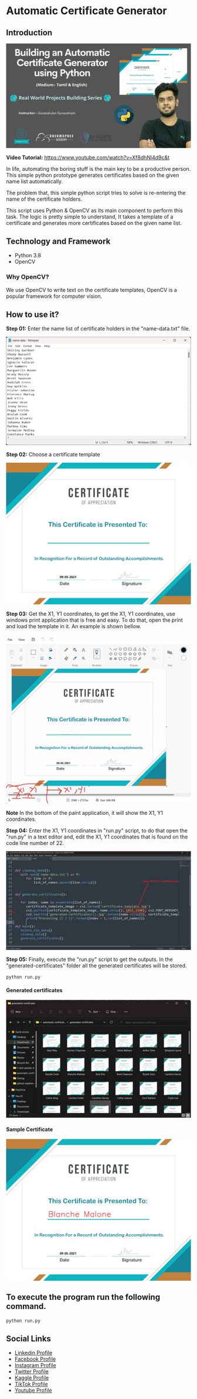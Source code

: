 # Automatic Certificate Generator

## Introduction

![Image](github-readme-contents/banner.png)

**Video Tutorial:** https://www.youtube.com/watch?v=Xf8dhNl4d9c&t

In life, automating the boring stuff is the main key to be a productive person. This simple python prototype generates certificates based on the given name list automatically.

The problem that, this simple python script tries to solve is re-entering the name of the certificate holders.

This script uses Python & OpenCV as its main component to perform this task. The logic is pretty simple to understand, It takes a template of a certificate and generates more certificates based on the given name list.

## Technology and Framework

- Python 3.8
- OpenCV


### Why OpenCV?

We use OpenCV to write text on the certificate templates, OpenCV is a popular framework for computer vision.


## How to use it?

**Step 01:** Enter the name list of certificate holders in the "name-data.txt" file.

![Image](github-readme-contents/name-list.jpg)


**Step 02:** Choose a certificate template

![Image](github-readme-contents/certificate-template.jpg)

**Step 03:** Get the X1, Y1 coordinates, to get the X1, Y1 coordinates, use windows print application that is free and easy. To do that, open the print and load the template in it. An example is shown bellow.

![Image](github-readme-contents/xy-coordinates.gif)

**Note** In the bottom of the paint application, it will show the X1, Y1 coordinates.


**Step 04:** Enter the X1, Y1 coordinates in "run.py" script, to do that open the "run.py" in a text editor and, edit the X1, Y1 coordinates that is found on the code line number of 22.

![Image](github-readme-contents/code.jpg)


**Step 05:** Finally, execute the "run.py" script to get the outputs. In the "generated-certificates" folder all the generated certificates will be stored.

```
python run.py

```


#### Generated certificates

![Image](github-readme-contents/generated-certficiates.jpg)

#### Sample Certificate

![Image](github-readme-contents/sample-certificate.jpg)

## To execute the program run the following command. 

```
python run.py

```

## Social Links

* [Linkedin Profile](https://www.linkedin.com/in/gunarakulangunaretnam)
* [Facebook Profile](https://www.facebook.com/gunarakulangr.page)
* [Instagram Profile](https://www.instagram.com/gunarakulangunaretnam)
* [Twitter Profile ](https://twitter.com/gunarakulangr)
* [Kaggle Profile](https://www.kaggle.com/gunarakulangr)
* [TikTok Profile](https://www.tiktok.com/@gunarakulangunaretnam)
* [Youtube Profile](https://www.youtube.com/channel/UCMWkED5sabgVZSCKjZuRJXA)
